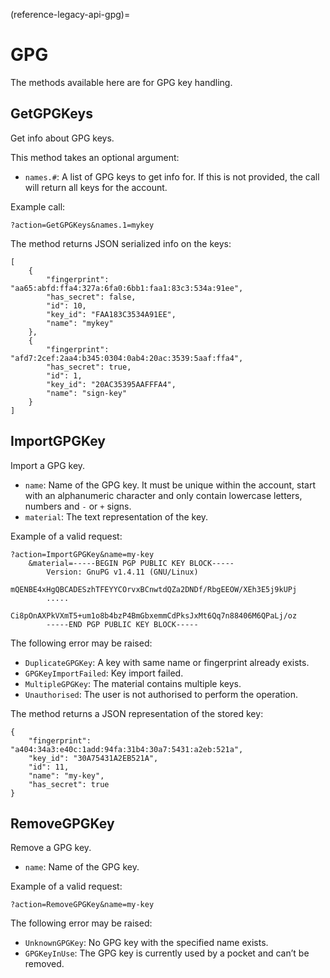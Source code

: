 (reference-legacy-api-gpg)=
# GPG


The methods available here are for GPG key handling.

## GetGPGKeys

Get info about GPG keys.

This method takes an optional argument:

- `names.#`: A list of GPG keys to get info for. If this is not provided, the call will return all keys for the account.

Example call:

```text
?action=GetGPGKeys&names.1=mykey
```

The method returns JSON serialized info on the keys:

```text
[
    {
        "fingerprint": "aa65:abfd:ffa4:327a:6fa0:6bb1:faa1:83c3:534a:91ee",
        "has_secret": false,
        "id": 10,
        "key_id": "FAA183C3534A91EE",
        "name": "mykey"
    },
    {
        "fingerprint": "afd7:2cef:2aa4:b345:0304:0ab4:20ac:3539:5aaf:ffa4",
        "has_secret": true,
        "id": 1,
        "key_id": "20AC35395AAFFFA4",
        "name": "sign-key"
    }
]
```

## ImportGPGKey

Import a GPG key.

- `name`: Name of the GPG key. It must be unique within the account, start with an alphanumeric character and only contain lowercase letters, numbers and `-` or `+` signs.
- `material`: The text representation of the key.

Example of a valid request:

```text
?action=ImportGPGKey&name=my-key
    &material=-----BEGIN PGP PUBLIC KEY BLOCK-----
        Version: GnuPG v1.4.11 (GNU/Linux)
        mQENBE4xHgQBCADESzhTFEYYCOrvxBCnwtdQZa2DNDf/RbgEEOW/XEh3E5j9kUPj
        .....
        Ci8pOnAXPkVXmT5+um1o8b4bzP4BmGbxemmCdPksJxMt6Qq7n88406M6QPaLj/oz
        -----END PGP PUBLIC KEY BLOCK-----
```

The following error may be raised:

- `DuplicateGPGKey`: A key with same name or fingerprint already exists.
- `GPGKeyImportFailed`: Key import failed.
- `MultipleGPGKey`: The material contains multiple keys.
- `Unauthorised`: The user is not authorised to perform the operation.

The method returns a JSON representation of the stored key:

```text
{
    "fingerprint": "a404:34a3:e40c:1add:94fa:31b4:30a7:5431:a2eb:521a",
    "key_id": "30A75431A2EB521A",
    "id": 11,
    "name": "my-key",
    "has_secret": true
}
```

## RemoveGPGKey

Remove a GPG key.

- `name`: Name of the GPG key.

Example of a valid request:

```text
?action=RemoveGPGKey&name=my-key
```

The following error may be raised:

- `UnknownGPGKey`: No GPG key with the specified name exists.
- `GPGKeyInUse`: The GPG key is currently used by a pocket and can’t be removed.

